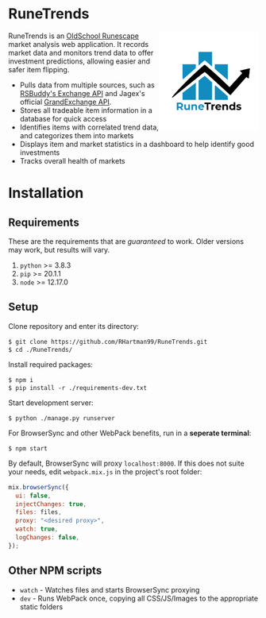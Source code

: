 # RuneTrends

<img src="https://github.com/RHartman99/RuneTrends/blob/master/src/images/RuneTrends_Dark.png?raw=true" align="right"
     alt="Size Limit logo by Anton Lovchikov" width="200">
RuneTrends is an [OldSchool Runescape](https://oldschool.runescape.com/) market analysis web application. It records market data and monitors trend data to offer investment predictions, allowing easier and safer item flipping.

- Pulls data from multiple sources, such as [RSBuddy's Exchange API](https://rsbuddy.com/exchange) and Jagex's official [GrandExchange API](https://secure.runescape.com/m=itemdb_oldschool/).
- Stores all tradeable item information in a database for quick access
- Identifies items with correlated trend data, and categorizes them into markets
- Displays item and market statistics in a dashboard to help identify good investments
- Tracks overall health of markets

# Installation

## Requirements

These are the requirements that are _guaranteed_ to work. Older versions may work, but results will vary.

1. `python` >= 3.8.3
2. `pip` >= 20.1.1
3. `node` >= 12.17.0

## Setup

Clone repository and enter its directory:

```console
$ git clone https://github.com/RHartman99/RuneTrends.git
$ cd ./RuneTrends/
```

Install required packages:

```console
$ npm i
$ pip install -r ./requirements-dev.txt
```

Start development server:

```console
$ python ./manage.py runserver
```

For BrowserSync and other WebPack benefits, run in a **seperate terminal**:

```console
$ npm start
```

By default, BrowserSync will proxy `localhost:8000`. If this does not suite your needs, edit `webpack.mix.js` in the project's root folder:

```javascript
mix.browserSync({
  ui: false,
  injectChanges: true,
  files: files,
  proxy: "<desired proxy>",
  watch: true,
  logChanges: false,
});
```

## Other NPM scripts

- `watch` - Watches files and starts BrowserSync proxying
- `dev` - Runs WebPack once, copying all CSS/JS/Images to the appropriate static folders
